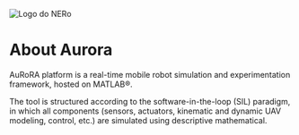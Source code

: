 
![Logo do NERo](https://i.imgur.com/0fxWTBQ.png)
# About Aurora
AuRoRA platform is a real-time mobile robot simulation and experimentation framework, hosted on MATLAB®.

The tool is structured according to the software-in-the-loop (SIL) paradigm, in which all components (sensors, actuators, kinematic and
dynamic UAV modeling, control, etc.) are simulated using descriptive mathematical.


